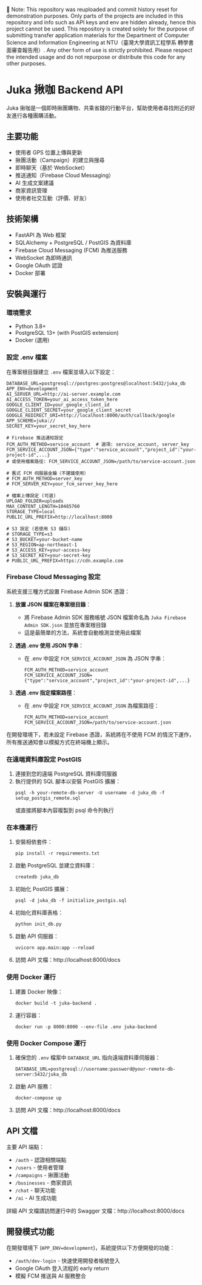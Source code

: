 📌 Note: This repository was reuploaded and commit history reset for demonstration purposes. Only parts of the projects are included in this repository and info such as API keys and env are hidden already, hence this project cannot be used. This repository is created solely for the purpose of submitting transfer application materials for the Department of Computer Science and Information Engineering at NTU（臺灣大學資訊工程學系 轉學書面審查報告用）. Any other form of use is strictly prohibited. Please respect the intended usage and do not repurpose or distribute this code for any other purposes.




# Juka 揪咖 Backend API

Juka 揪咖是一個即時揪團購物、共乘省錢的行動平台，幫助使用者尋找附近的好友進行各種團購活動。

## 主要功能

- 使用者 GPS 位置上傳與更新
- 揪團活動（Campaign）的建立與搜尋
- 即時聊天（基於 WebSocket）
- 推送通知（Firebase Cloud Messaging）
- AI 生成文案建議
- 商家資訊管理
- 使用者社交互動（評價、好友）

## 技術架構

- FastAPI 為 Web 框架
- SQLAlchemy + PostgreSQL / PostGIS 為資料庫
- Firebase Cloud Messaging (FCM) 為推送服務
- WebSocket 為即時通訊
- Google OAuth 認證
- Docker 部署

## 安裝與運行

### 環境需求

- Python 3.8+
- PostgreSQL 13+ (with PostGIS extension)
- Docker (選用)

### 設定 .env 檔案

在專案根目錄建立 `.env` 檔案並填入以下設定：

```
DATABASE_URL=postgresql://postgres:postgres@localhost:5432/juka_db
APP_ENV=development
AI_SERVER_URL=http://ai-server.example.com
AI_ACCESS_TOKEN=your_ai_access_token_here
GOOGLE_CLIENT_ID=your_google_client_id
GOOGLE_CLIENT_SECRET=your_google_client_secret
GOOGLE_REDIRECT_URI=http://localhost:8000/auth/callback/google
APP_SCHEME=juka://
SECRET_KEY=your_secret_key_here

# Firebase 推送通知設定
FCM_AUTH_METHOD=service_account  # 選項: service_account, server_key
FCM_SERVICE_ACCOUNT_JSON={"type":"service_account","project_id":"your-project-id",...}
# 或使用檔案路徑: FCM_SERVICE_ACCOUNT_JSON=/path/to/service-account.json

# 舊式 FCM 伺服器金鑰（不建議使用）
# FCM_AUTH_METHOD=server_key
# FCM_SERVER_KEY=your_fcm_server_key_here

# 檔案上傳設定 (可選)
UPLOAD_FOLDER=uploads
MAX_CONTENT_LENGTH=10485760
STORAGE_TYPE=local
PUBLIC_URL_PREFIX=http://localhost:8000

# S3 設定 (若使用 S3 儲存)
# STORAGE_TYPE=s3
# S3_BUCKET=your-bucket-name
# S3_REGION=ap-northeast-1
# S3_ACCESS_KEY=your-access-key
# S3_SECRET_KEY=your-secret-key
# PUBLIC_URL_PREFIX=https://cdn.example.com
```

### Firebase Cloud Messaging 設定

系統支援三種方式設置 Firebase Admin SDK 憑證：

1. **放置 JSON 檔案在專案根目錄**：
   - 將 Firebase Admin SDK 服務帳號 JSON 檔案命名為 `Juka Firebase Admin SDK.json` 並放在專案根目錄
   - 這是最簡單的方法，系統會自動檢測並使用此檔案

2. **透過 .env 使用 JSON 字串**：
   - 在 .env 中設定 `FCM_SERVICE_ACCOUNT_JSON` 為 JSON 字串：
     ```
     FCM_AUTH_METHOD=service_account
     FCM_SERVICE_ACCOUNT_JSON={"type":"service_account","project_id":"your-project-id",...}
     ```

3. **透過 .env 指定檔案路徑**：
   - 在 .env 中設定 `FCM_SERVICE_ACCOUNT_JSON` 為檔案路徑：
     ```
     FCM_AUTH_METHOD=service_account
     FCM_SERVICE_ACCOUNT_JSON=/path/to/service-account.json
     ```

在開發環境下，若未設定 Firebase 憑證，系統將在不使用 FCM 的情況下運作，所有推送通知會以模擬方式在終端機上顯示。

### 在遠端資料庫設定 PostGIS

1. 連接到您的遠端 PostgreSQL 資料庫伺服器
2. 執行提供的 SQL 腳本以安裝 PostGIS 擴展：
   ```
   psql -h your-remote-db-server -U username -d juka_db -f setup_postgis_remote.sql
   ```
   或直接將腳本內容複製到 psql 命令列執行

### 在本機運行

1. 安裝相依套件：
   ```
   pip install -r requirements.txt
   ```

2. 啟動 PostgreSQL 並建立資料庫：
   ```
   createdb juka_db
   ```

3. 初始化 PostGIS 擴展：
   ```
   psql -d juka_db -f initialize_postgis.sql
   ```

4. 初始化資料庫表格：
   ```
   python init_db.py
   ```

5. 啟動 API 伺服器：
   ```
   uvicorn app.main:app --reload
   ```

6. 訪問 API 文檔：http://localhost:8000/docs

### 使用 Docker 運行

1. 建置 Docker 映像：
   ```
   docker build -t juka-backend .
   ```

2. 運行容器：
   ```
   docker run -p 8000:8000 --env-file .env juka-backend
   ```

### 使用 Docker Compose 運行

1. 確保您的 `.env` 檔案中 `DATABASE_URL` 指向遠端資料庫伺服器：
   ```
   DATABASE_URL=postgresql://username:password@your-remote-db-server:5432/juka_db
   ```

2. 啟動 API 服務：
   ```
   docker-compose up
   ```

3. 訪問 API 文檔：http://localhost:8000/docs

## API 文檔

主要 API 端點：

- `/auth` - 認證相關端點
- `/users` - 使用者管理
- `/campaigns` - 揪團活動
- `/businesses` - 商家資訊
- `/chat` - 聊天功能
- `/ai` - AI 生成功能

詳細 API 文檔請訪問運行中的 Swagger 文檔：http://localhost:8000/docs

## 開發模式功能

在開發環境下 (`APP_ENV=development`)，系統提供以下方便開發的功能：

- `/auth/dev-login` - 快速使用開發者帳號登入
- Google OAuth 登入流程的 early return
- 模擬 FCM 推送與 AI 服務整合 
